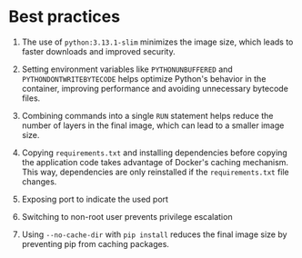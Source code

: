 # Best practices

1. The use of `python:3.13.1-slim` minimizes the image size, which leads to faster downloads and improved security.

2. Setting environment variables like `PYTHONUNBUFFERED` and `PYTHONDONTWRITEBYTECODE` helps optimize Python's behavior in the container, improving performance and avoiding unnecessary bytecode files.

3. Combining commands into a single `RUN` statement helps reduce the number of layers in the final image, which can lead to a smaller image size.

4. Copying `requirements.txt` and installing dependencies before copying the application code takes advantage of Docker's caching mechanism. This way, dependencies are only reinstalled if the `requirements.txt` file changes.

5. Exposing port to indicate the used port

6. Switching to non-root user prevents privilege escalation

7. Using `--no-cache-dir` with `pip install` reduces the final image size by preventing pip from caching packages.
